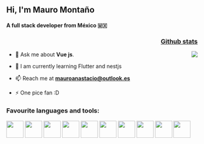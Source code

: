 <h2 align="left">Hi, I'm Mauro Montaño </h2>

<h4 align="left">A full stack developer from México 🇲🇽 </h4>

<a href="https://github.com/anuraghazra/github-readme-stats">
  <h3 align="right" >Github stats</h3>
  <img align="right" src="https://github-readme-stats.vercel.app/api?username=MauroMontan&show_icons=true&bg_color=24273a&text_color=cad3f5&icon_color=c6a0f6&title_color=8bd5ca" />
</a>


- 💬 Ask me about **Vue js**. 

- 🌱 I am currently learning Flutter and nestjs

- 📫 Reach me at **mauroanastacio@outlook.es**

- ⚡ One pice fan :D



<h3  align="left">Favourite languages and tools:</h3>
<p align="left" >

  <a> <img src="https://cdn.jsdelivr.net/gh/devicons/devicon/icons/dart/dart-original.svg"  width="45" height="45"/> </a>
   <a> <img src="https://cdn.jsdelivr.net/gh/devicons/devicon/icons/flutter/flutter-original.svg" width="45" height="45"/> </a>
   <a> <img src="https://cdn.jsdelivr.net/gh/devicons/devicon/icons/vuejs/vuejs-original.svg"  width="45" height="45"/> </a>
   <a> <img src="https://cdn.jsdelivr.net/gh/devicons/devicon/icons/express/express-original.svg"  width="45" height="45"/> </a>
   <a> <img src="https://cdn.jsdelivr.net/gh/devicons/devicon/icons/typescript/typescript-original.svg"  width="45" height="45"/> </a>
   <a> <img src="https://cdn.jsdelivr.net/gh/devicons/devicon/icons/azure/azure-original.svg"  width="45" height="45"/> </a>
   <a> <img src="https://cdn.jsdelivr.net/gh/devicons/devicon/icons/cplusplus/cplusplus-original.svg"  width="45" height="45"/> </a>
   <a> <img src="https://cdn.jsdelivr.net/gh/devicons/devicon/icons/jest/jest-plain.svg"  width="45" height="45"/> </a>
   <a> <img src="https://cdn.jsdelivr.net/gh/devicons/devicon/icons/python/python-original.svg"  width="45" height="45"/> </a>
   <a> <img src="https://cdn.jsdelivr.net/gh/devicons/devicon/icons/fastapi/fastapi-original.svg"  width="45" height="45"/> </a>
 </p>
 
